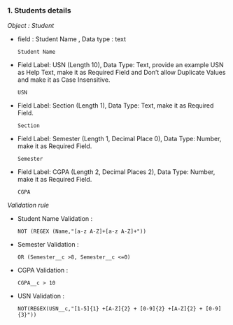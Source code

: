 ### 1. Students details
_Object : Student_    

* field : Student Name , Data type : text    
     
      Student Name
* Field Label: USN (Length 10), Data Type: Text, provide an example USN as Help Text, make it as Required Field and Don’t allow Duplicate Values and make it as Case Insensitive.   

      USN
* Field Label: Section (Length 1), Data Type: Text, make it as Required Field.   

      Section
* Field Label: Semester (Length 1, Decimal Place 0), Data Type: Number, make it as Required Field.   

      Semester
* Field Label: CGPA (Length 2, Decimal Places 2), Data Type: Number, make it as Required Field.  

      CGPA
_Validation rule_ 
* Student Name Validation : 

      NOT (REGEX (Name,"[a-z A-Z]+[a-z A-Z]+"))
             
             
* Semester Validation  :  

      OR (Semester__c >8, Semester__c <=0)
* CGPA Validation :   

      CGPA__c > 10 
* USN Validation :   

      NOT(REGEX(USN__c,"[1-5]{1} +[A-Z]{2} + [0-9]{2} +[A-Z]{2} + [0-9]{3}"))
